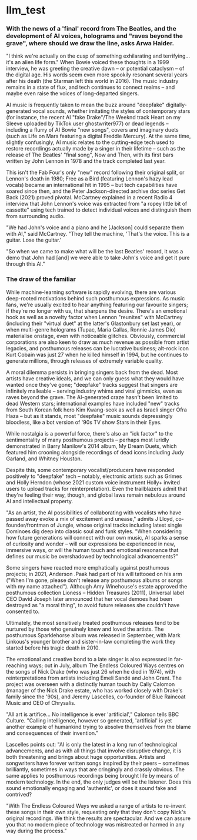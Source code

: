 # llm_test

### With the news of a 'final' record from The Beatles, and the development of AI voices, holograms and "raves beyond the grave", where should we draw the line, asks Arwa Haider.

"I think we're actually on the cusp of something exhilarating and terrifying… it's an alien life form." When Bowie voiced these thoughts in a 1999 interview, he was greeting the creative dawn – or potential cataclysm – of the digital age. His words seem even more spookily resonant several years after his death (the Starman left this world in 2016). The music industry remains in a state of flux, and tech continues to connect realms – and maybe even raise the voices of long-departed singers.

AI music is frequently taken to mean the buzz around "deepfake" digitally-generated vocal sounds, whether imitating the styles of contemporary stars (for instance, the recent AI "fake Drake"/The Weeknd track Heart on my Sleeve uploaded by TikTok user ghostwriter977) or dead legends – including a flurry of AI Bowie "new songs", covers and imaginary duets (such as Life on Mars featuring a digital Freddie Mercury). At the same time, slightly confusingly, AI music relates to the cutting-edge tech used to restore recordings actually made by a singer in their lifetime – such as the release of The Beatles' "final song", Now and Then, with its first bars written by John Lennon in 1978 and the track completed last year.

This isn't the Fab Four's only "new" record following their original split, or Lennon's death in 1980; Free as a Bird (featuring Lennon's hazy lead vocals) became an international hit in 1995 – but tech capabilities have soared since then, and the Peter Jackson-directed archive doc series Get Back (2021) proved pivotal. McCartney explained in a recent Radio 4 interview that John Lennon's voice was extracted from "a ropey little bit of cassette" using tech trained to detect individual voices and distinguish them from surrounding audio.

"We had John's voice and a piano and he [Jackson] could separate them with AI," said McCartney. "They tell the machine, 'That's the voice. This is a guitar. Lose the guitar.'

"So when we came to make what will be the last Beatles' record, it was a demo that John had [and] we were able to take John's voice and get it pure through this AI."

### The draw of the familiar

While machine-learning software is rapidly evolving, there are various deep-rooted motivations behind such posthumous expressions. As music fans, we're usually excited to hear anything featuring our favourite singers; if they're no longer with us, that sharpens the desire. There's an emotional hook as well as a novelty factor when Lennon "reunites" with McCartney (including their "virtual duet" at the latter's Glastonbury set last year), or when multi-genre holograms (Tupac, Maria Callas, Ronnie James Dio) materialise onstage, even with noticeable glitches. Obviously, commercial corporations are also keen to draw as much revenue as possible from artist legacies, and posthumous releases can be lucrative business; alt-rock icon Kurt Cobain was just 27 when he killed himself in 1994, but he continues to generate millions, through releases of extremely variable quality.

A moral dilemma persists in bringing singers back from the dead. Most artists have creative ideals, and we can only guess what they would have wanted once they've gone; "deepfake" tracks suggest that singers are infinitely malleable – serving industry whims and viral gimmicks, even as raves beyond the grave. The AI-generated craze hasn't been limited to dead Western stars; international examples have included "new" tracks from South Korean folk hero Kim Kwang-seok as well as Israeli singer Ofra Haza – but as it stands, most "deepfake" music sounds depressingly bloodless, like a bot version of '90s TV show Stars in their Eyes.

While nostalgia is a powerful force, there's also an "ick factor" to the sentimentality of many posthumous projects – perhaps most luridly demonstrated in Barry Manilow's 2014 album, My Dream Duets, which featured him crooning alongside recordings of dead icons including Judy Garland, and Whitney Houston.

Despite this, some contemporary vocalist/producers have responded positively to "deepfake" tech – notably, electronic artists such as Grimes and Holly Herndon (whose 2021 custom voice instrument Holly+ invited users to upload tracks for reinterpretation). Even the trailblazers admit that they're feeling their way, though, and global laws remain nebulous around AI and intellectual property.

"As an artist, the AI possibilities of collaborating with vocalists who have passed away evoke a mix of excitement and unease," admits J Lloyd, co-founder/frontman of Jungle, whose original tracks including latest single Dominoes dig deep into classic soul and funk styles. "When considering how future generations will connect with our own music, AI sparks a sense of curiosity and wonder – will our expressions be experienced in new, immersive ways, or will the human touch and emotional resonance that defines our music be overshadowed by technological advancements?"

Some singers have reacted more emphatically against posthumous projects; in 2021, Anderson .Paak had part of his will tattooed on his arm ("When I'm gone, please don't release any posthumous albums or songs with my name attached"). Although Amy Winehouse's estate approved the posthumous collection Lioness – Hidden Treasures (2011), Universal label CEO David Joseph later announced that her vocal demoes had been destroyed as "a moral thing", to avoid future releases she couldn't have consented to.

Ultimately, the most sensitively treated posthumous releases tend to be nurtured by those who genuinely knew and loved the artists. The posthumous Sparklehorse album was released in September, with Mark Linkous's younger brother and sister-in-law completing the work they started before his tragic death in 2010.

The emotional and creative bond to a late singer is also expressed in far-reaching ways; out in July, album The Endless Coloured Ways centres on the songs of Nick Drake (who was just 26 when he died in 1974), with reinterpretations from artists including Emeli Sandé and John Grant. The project was overseen with a distinctly human touch by Cally Calomon (manager of the Nick Drake estate, who has worked closely with Drake's family since the '90s), and Jeremy Lascelles, co-founder of Blue Raincoat Music and CEO of Chrysalis.

"All art is artifice… No intelligence is ever 'artificial'," Calomon tells BBC Culture. "Calling intelligence, however so generated, 'artificial' is yet another example of humankind trying to absolve themselves from the blame and consequences of their invention."

Lascelles points out: "AI is only the latest in a long run of technological advancements, and as with all things that involve disruptive change, it is both threatening and brings about huge opportunities. Artists and songwriters have forever written songs inspired by their peers – sometimes brilliantly, sometimes in ways that are cringingly and crassly obvious. The same applies to posthumous recordings being brought life by means of modern technology. In the end, the only judges will be the listener. Does this sound emotionally engaging and 'authentic', or does it sound fake and contrived?

"With The Endless Coloured Ways we asked a range of artists to re-invent these songs in their own style, requesting only that they don't copy Nick's original recordings. We think the results are spectacular. And we can assure you that no modern piece of technology was mistreated or harmed in any way during the process."
